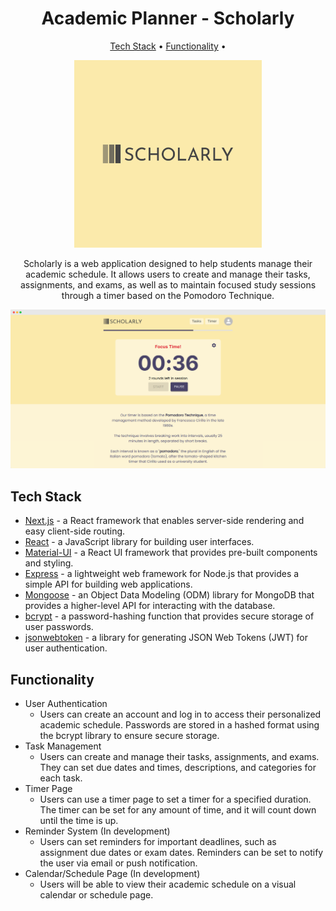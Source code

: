<h1 align="center">Academic Planner - Scholarly</h1>

<p align="center">
  <a href="#tech-stack">Tech Stack</a> •
  <a href="#functionality">Functionality</a> •
</p>

<p align="center">
  <img alt="Scholarly logo" src="./public/images/logo-color.svg" width="300">
</p>

<p align="center">
  Scholarly is a web application designed to help students manage their academic schedule. It allows users to create and manage their tasks, assignments, and exams, as well as to maintain focused study sessions through a timer based on the Pomodoro Technique.
</p>

<img alt="Scholarly timer screenshot" src="./public/images/screenshot2.png" >

## Tech Stack

- [Next.js](https://nextjs.org/) - a React framework that enables server-side rendering and easy client-side routing.
- [React](https://reactjs.org/) - a JavaScript library for building user interfaces.
- [Material-UI](https://mui.com/) - a React UI framework that provides pre-built components and styling.
- [Express](https://expressjs.com/) - a lightweight web framework for Node.js that provides a simple API for building web applications.
- [Mongoose](https://mongoosejs.com/) - an Object Data Modeling (ODM) library for MongoDB that provides a higher-level API for interacting with the database.
- [bcrypt](https://www.npmjs.com/package/bcrypt) - a password-hashing function that provides secure storage of user passwords.
- [jsonwebtoken](https://jwt.io/) - a library for generating JSON Web Tokens (JWT) for user authentication.

## Functionality

- User Authentication
  - Users can create an account and log in to access their personalized academic schedule. Passwords are stored in a hashed format using the bcrypt library to ensure secure storage.
- Task Management
  - Users can create and manage their tasks, assignments, and exams. They can set due dates and times, descriptions, and categories for each task.
- Timer Page
  - Users can use a timer page to set a timer for a specified duration. The timer can be set for any amount of time, and it will count down until the time is up.
- Reminder System (In development)
  - Users can set reminders for important deadlines, such as assignment due dates or exam dates. Reminders can be set to notify the user via email or push notification.
- Calendar/Schedule Page (In development)
  - Users will be able to view their academic schedule on a visual calendar or schedule page.

